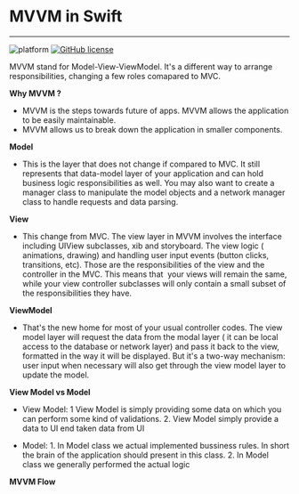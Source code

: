 # MVVM in Swift

***

![platform](https://img.shields.io/badge/platform-iOS-orange)
[![GitHub license](https://img.shields.io/badge/License-Apache2.0-blue.svg)](LICENSE)

MVVM stand for Model-View-ViewModel. It's a different way to arrange responsibilities, changing a few roles comapared to MVC.


**Why MVVM ?**
-  MVVM is the steps towards future of apps. MVVM allows the application to be easily maintainable.
-  MVVM allows us to break down the application in smaller components.

**Model**

- This is the layer that does not change if compared to MVC. It still represents that data-model layer of your application and can hold business logic responsibilities as well. You may also want to create a manager class to manipulate the model objects and a network manager class to handle requests and data parsing.

**View**

- This change from MVC. The view layer in MVVM involves the interface including UIView subclasses, xib and storyboard. The view logic ( animations, drawing) and handling user input events (button clicks, transitions, etc). Those are the responsibilities of the view and the controller in the MVC. This means that  your views will remain the same, while your view controller subclasses will only contain a small subset of the responsibilities they have.

**ViewModel**

- That's the new home for most of your usual controller codes. The view model layer will request the data from the modal layer ( it can be local access to the database or network layer) and pass it back to the view, formatted in the way it will be displayed. But it's a two-way mechanism: user input when necessary will also get through the view model layer to update the model. 


**View Model vs Model**
- View Model: 
      1 View Model is simply providing some data on which you can perform some kind of validations. 
      2. View Model simply provide a data to UI end taken data from UI
              
- Model:
      1. In Model class we actual implemented bussiness rules. In short the brain of the application should present in this class.
      2. In Model class we generally performed the actual logic
      
**MVVM Flow**
